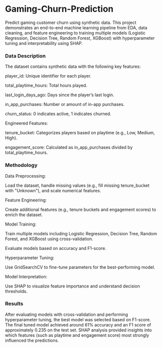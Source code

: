 # Gaming-Churn-Prediction
 Predict gaming customer churn using synthetic data. This project demonstrates an end-to-end machine learning pipeline from EDA, data cleaning, and feature engineering to training multiple models (Logistic Regression, Decision Tree, Random Forest, XGBoost) with hyperparameter tuning and interpretability using SHAP.

### Data Description
The dataset contains synthetic data with the following key features:

player_id: Unique identifier for each player.

total_playtime_hours: Total hours played.

last_login_days_ago: Days since the player’s last login.

in_app_purchases: Number or amount of in-app purchases.

churn_status: 0 indicates active, 1 indicates churned.

Engineered Features:

tenure_bucket: Categorizes players based on playtime (e.g., Low, Medium, High).

engagement_score: Calculated as in_app_purchases divided by total_playtime_hours.

### Methodology
Data Preprocessing:

Load the dataset, handle missing values (e.g., fill missing tenure_bucket with "Unknown"), and scale numerical features.

Feature Engineering:

Create additional features (e.g., tenure buckets and engagement scores) to enrich the dataset.

 Model Training:

Train multiple models including Logistic Regression, Decision Tree, Random Forest, and XGBoost using cross-validation.

Evaluate models based on accuracy and F1-score.

Hyperparameter Tuning:

Use GridSearchCV to fine-tune parameters for the best-performing model.

Model Interpretation:

Use SHAP to visualize feature importance and understand decision thresholds.

### Results
After evaluating models with cross-validation and performing hyperparameter tuning, the best model was selected based on F1-score. The final tuned model achieved around 61% accuracy and an F1 score of approximately 0.235 on the test set. SHAP analysis provided insights into which features (such as playtime and engagement score) most strongly influenced the predictions.
